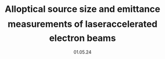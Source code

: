 ---
collection: publications
permalink: /publication/2024-paper-emittance-glaser-grating
date: 01.05.24
venue: 'paper'
title: "All&#150;optical source size and emittance measurements of laser&#150;accelerated electron beams"
authors: "<b>F. C. Salgado</b>, A. Kozan, D. Seipt, D. Hollatz, P. Hilz, M. Kaluza, A. Saevert, A. Seidel, D. Ullmann, Y. Zhao, M. Zepf"
journal: "<i>Phys. Rev. Accel. Beams 27</i>"
location: "nan"
volume: "27"
page: "52803"
year: "2024"
doi: "https://doi.org/10.1103/PhysRevAccelBeams.27.05280"
---
